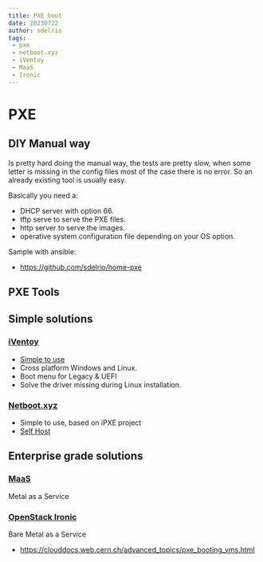 ```yaml
---
title: PXE boot
date: 20230722
author: sdelrio
tags:
 - pxe
 - netboot.xyz
 - iVentoy
 - MaaS
 - Ironic
---
```


# PXE

## DIY Manual way

Is pretty hard doing the manual way, the tests are pretty slow, when some letter is missing in the config files most of the case there is no error. So an already existing tool is usually easy.

Basically you need a:

* DHCP server with option 66.
* tftp serve to serve the PXE files.
* http server to serve the images.
* operative system configuration file depending on your OS option.

Sample with ansible:

* https://github.com/sdelrio/home-pxe

## PXE Tools

## Simple solutions

### [iVentoy](https://www.iventoy.com/en/inºdex.html)

* [Simple to use](https://www.iventoy.com/en/doc_start.html)
* Cross platform Windows and Linux. 
* Boot menu for Legacy & UEFI
* Solve the driver missing during Linux installation.


### [Netboot.xyz](https://netboot.xyz/)

* Simple to use, based on iPXE project
* [Self Host](https://netboot.xyz/docs/selfhosting)

## Enterprise grade solutions

### [MaaS](https://maas.io/)

Metal as a Service

### [OpenStack Ironic](https://ironicbaremetal.org/)

Bare Metal as a Service

  * https://clouddocs.web.cern.ch/advanced_topics/pxe_booting_vms.html

